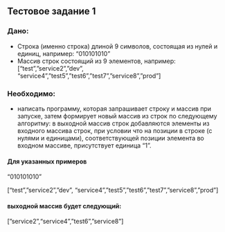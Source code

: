 ## Тестовое задание 1

### Дано:
+ Строка (именно строка) длиной 9 символов, состоящая из нулей и единиц, например: “010101010”
+ Массив строк состоящий из 9 элементов, например: [“test”,”service2”,”dev”, “service4”,”test5”,”test6”,”test7”,”service8”,”prod”]
### Необходимо:
+ написать программу, которая запрашивает строку и массив при запуске, затем формирует новый массив из строк по следующему алгоритму: в выходной массив строк добавляются элементы из входного массива строк, при условии что на позиции в строке (с нулями и единицами), соответствующей позиции элемента во входном массиве, присутствует единица “1”.

#### Для указанных примеров

“010101010”

[“test”,”service2”,”dev”, “service4”,”test5”,”test6”,”test7”,”service8”,”prod”]

#### выходной массив будет следующий:
[”service2”,“service4”,”test6”,”service8”]
